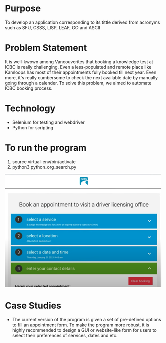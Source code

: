 # Purpose
To develop an application corresponding to its tittle derived from acronyms such as SFU, CSSS, LISP, LEAF, GO and ASCII

# Problem Statement
It is well-kwown among Vancouverites that booking a knowledge test at ICBC is really challenging. Even a less-populated and remote place like Kamloops has most of their appointments fully booked till next year. Even more, it's really cumbersome to check the next available date by manually going through a calender. To solve this problem, we aimed to automate ICBC booking process. 

# Technology
 - Selenium for testing and webdriver
 - Python for scripting

# To run the program
1. source virtual-env/bin/activate
2. python3 python_org_search.py

<img src="./Demo.png" style="width:500px">

# Case Studies
- The current version of the program is given a set of pre-defined options to fill an appointment form. To make the program more robust, it is highly recommended to design a GUI or website-like form for users to select their preferences of services, dates and etc. 
